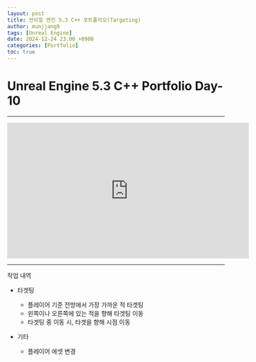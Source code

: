 ```yaml
---
layout: post
title: 언리얼 엔진 5.3 C++ 포트폴리오(Targeting)
author: munjjang9
tags: [Unreal Engine]
date: 2024-12-24 23:00 +0900
categories: [Portfolio]
toc: true
---
```


# Unreal Engine 5.3 C++ Portfolio Day-10

---

<iframe width="560" height="315" src="https://www.youtube.com/embed/wktcFoSY_dQ?si=ap7qhPqpsnHAFEvZ" title="YouTube video player" frameborder="0" allow="accelerometer; autoplay; clipboard-write; encrypted-media; gyroscope; picture-in-picture; web-share" referrerpolicy="strict-origin-when-cross-origin" allowfullscreen></iframe>

---

작업 내역

- 타겟팅
    - 플레이어 기준 전방에서 가장 가까운 적 타겟팅
    - 왼쪽이나 오른쪽에 있는 적을 향해 타겟팅 이동
    - 타겟팅 중 이동 시, 타겟을 향해 시점 이동

- 기타
    - 플레이어 에셋 변경